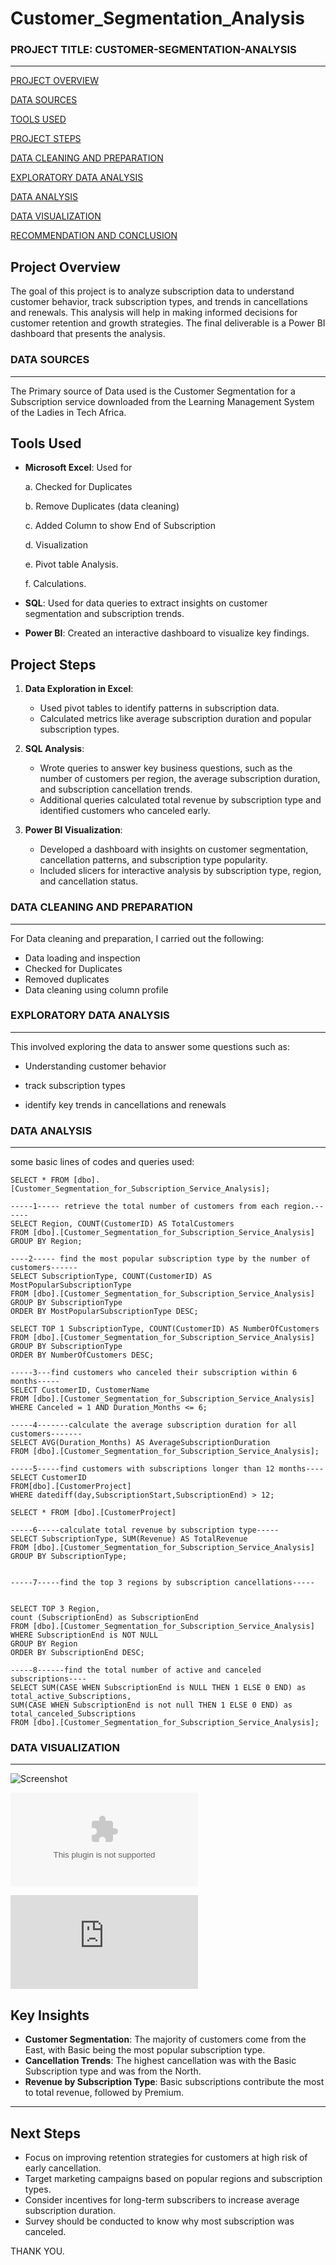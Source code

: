 # Customer_Segmentation_Analysis

### PROJECT TITLE: CUSTOMER-SEGMENTATION-ANALYSIS
---
[PROJECT OVERVIEW](#project-overview)

[DATA SOURCES](#data-sources)

[TOOLS USED](#tools-used)

[PROJECT STEPS](#Project-steps)

[DATA CLEANING AND PREPARATION](#data-cleaning-and-preparation)

[EXPLORATORY DATA ANALYSIS](#exploratory-data-analysis)

[DATA ANALYSIS](#data-analysis)

[DATA VISUALIZATION](#data-visualization)

[RECOMMENDATION AND CONCLUSION](#recommendation-and-conclusion)


## Project Overview
The goal of this project is to analyze subscription data to understand customer behavior, track subscription types, and trends in cancellations and renewals. This analysis will help in making informed decisions for customer retention and growth strategies.  The final deliverable is a Power BI dashboard that presents the analysis.


### DATA SOURCES
---
The Primary source of Data used is the Customer Segmentation for a Subscription service downloaded from the Learning Management System of the Ladies in Tech Africa.

## Tools Used
- **Microsoft Excel**: Used for
  
  a. Checked for Duplicates
  
  b. Remove Duplicates (data cleaning)

  c. Added Column to show End of Subscription
  
  d. Visualization

  e. Pivot table Analysis.

  f. Calculations.
  
- **SQL**: Used for data queries to extract insights on customer segmentation and subscription trends.
- **Power BI**: Created an interactive dashboard to visualize key findings.

## Project Steps
1. **Data Exploration in Excel**:
   - Used pivot tables to identify patterns in subscription data.
   - Calculated metrics like average subscription duration and popular subscription types.

2. **SQL Analysis**:
   - Wrote queries to answer key business questions, such as the number of customers per region, the average subscription duration, and subscription cancellation trends.
   - Additional queries calculated total revenue by subscription type and identified customers who canceled early.

3. **Power BI Visualization**:
   - Developed a dashboard with insights on customer segmentation, cancellation patterns, and subscription type popularity.
   - Included slicers for interactive analysis by subscription type, region, and cancellation status.
  

### DATA CLEANING AND PREPARATION
---
For Data cleaning and preparation, I carried out the following:

* Data loading and inspection
* Checked for Duplicates
* Removed duplicates
* Data cleaning using column profile 

### EXPLORATORY DATA ANALYSIS
---
This involved exploring the data to answer some questions such as:

* Understanding customer behavior
  
*  track subscription types
  
*  identify key trends in cancellations and renewals
  
### DATA ANALYSIS
---
some basic lines of codes and queries used:

```
SELECT * FROM [dbo].[Customer_Segmentation_for_Subscription_Service_Analysis];

-----1----- retrieve the total number of customers from each region.------
SELECT Region, COUNT(CustomerID) AS TotalCustomers
FROM [dbo].[Customer_Segmentation_for_Subscription_Service_Analysis]
GROUP BY Region;

----2----- find the most popular subscription type by the number of customers------
SELECT SubscriptionType, COUNT(CustomerID) AS MostPopularSubscriptionType
FROM [dbo].[Customer_Segmentation_for_Subscription_Service_Analysis]
GROUP BY SubscriptionType
ORDER BY MostPopularSubscriptionType DESC;

SELECT TOP 1 SubscriptionType, COUNT(CustomerID) AS NumberOfCustomers
FROM [dbo].[Customer_Segmentation_for_Subscription_Service_Analysis]
GROUP BY SubscriptionType
ORDER BY NumberOfCustomers DESC;

-----3---find customers who canceled their subscription within 6 months-----
SELECT CustomerID, CustomerName
FROM [dbo].[Customer_Segmentation_for_Subscription_Service_Analysis]
WHERE Canceled = 1 AND Duration_Months <= 6;

-----4-------calculate the average subscription duration for all customers-------
SELECT AVG(Duration_Months) AS AverageSubscriptionDuration
FROM [dbo].[Customer_Segmentation_for_Subscription_Service_Analysis];

-----5-----find customers with subscriptions longer than 12 months----
SELECT CustomerID
FROM[dbo].[CustomerProject]
WHERE datediff(day,SubscriptionStart,SubscriptionEnd) > 12;

SELECT * FROM [dbo].[CustomerProject]

-----6-----calculate total revenue by subscription type-----
SELECT SubscriptionType, SUM(Revenue) AS TotalRevenue
FROM [dbo].[Customer_Segmentation_for_Subscription_Service_Analysis]
GROUP BY SubscriptionType;


-----7-----find the top 3 regions by subscription cancellations-----


SELECT TOP 3 Region,
count (SubscriptionEnd) as SubscriptionEnd
FROM [dbo].[Customer_Segmentation_for_Subscription_Service_Analysis]
WHERE SubscriptionEnd is NOT NULL
GROUP BY Region
ORDER BY SubscriptionEnd DESC;

-----8------find the total number of active and canceled subscriptions----
SELECT SUM(CASE WHEN SubscriptionEnd is NULL THEN 1 ELSE 0 END) as total_active_Subscriptions,
SUM(CASE WHEN SubscriptionEnd is not null THEN 1 ELSE 0 END) as total_canceled_Subscriptions
FROM [dbo].[Customer_Segmentation_for_Subscription_Service_Analysis];

```
### DATA VISUALIZATION
---
![Screenshot](https://github.com/TogunOyinade/Customer_Segmentation_for_Subscription_Service_Analysis/blob/main/Screenshot%202024-11-05%20104427.png)

![Pivot_Table](https://github.com/TogunOyinade/Customer_Segmentation_for_Subscription_Service_Analysis/blob/main/Customer_Analysis_Pivot.csv)

![Data_Visual](https://github.com/TogunOyinade/Customer_Segmentation_for_Subscription_Service_Analysis/blob/main/Customer_Performance_Visualization.pdf)



## Key Insights
- **Customer Segmentation**: The majority of customers come from the East, with Basic being the most popular subscription type.
- **Cancellation Trends**: The highest cancellation was with the Basic Subscription type and was from the North.
- **Revenue by Subscription Type**: Basic subscriptions contribute the most to total revenue, followed by Premium.

---

## Next Steps
- Focus on improving retention strategies for customers at high risk of early cancellation.
- Target marketing campaigns based on popular regions and subscription types.
- Consider incentives for long-term subscribers to increase average subscription duration.
- Survey should be conducted to know why most subscription was canceled. 

THANK YOU.
